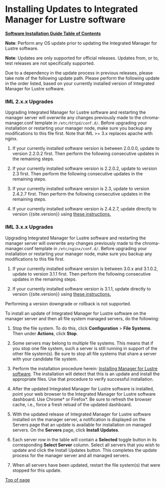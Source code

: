 # <a name="1.0"></a>Installing Updates to Integrated Manager for Lustre software

[**Software Installation Guide Table of Contents**](ig_TOC.md)

**Note**: Perform any OS update prior to updating the Integrated Manager
for Lustre software.

**Note**: Updates are only supported for official releases. Updates
from, or to, test releases are not specifically supported.

Due to a dependency in the update process in previous releases, please
take note of the following update path. Please perform the following
update in the order listed, based on your currently installed version of
Integrated Manager for Lustre software.

### IML 2.x.x Upgrades

Upgrading Integrated Manager for Lustre software and restarting the manager
server will overwrite any changes previously made to the
chroma-manager.conf template in `/etc/httpd/conf.d/`. Before upgrading
your installation or restarting your manager node, make sure you backup
any modifications to this file first. Note that IML >= 3.x replaces apache with nginx.

1.  If your currently installed software version is between 2.0.0.0, update to
    version 2.2.0.2 first. Then perform the following consecutive
    updates in the remaining steps.

1.  If your currently installed software version is 2.2.0.2, update to
    version 2.3 first. Then perform the following consecutive
    updates in the remaining steps.

1.  If your currently installed software version is 2.3,
    update to version 2.4.2.7 first. Then perform the following consecutive
    updates in the remaining steps.

1.  If your currently installed software version is 2.4.2.7,
    update directly to version {{site.version}} using [these instructions.](../Upgrade_Guide/Upgrade_EE-2.4-el6_to_LU-LTS-el7.md)

### IML 3.x.x Upgrades

Upgrading Integrated Manager for Lustre software and restarting the manager
server will overwrite any changes previously made to the
chroma-manager.conf template in `/etc/nginx/conf.d/`. Before upgrading
your installation or restarting your manager node, make sure you backup
any modifications to this file first.

1.  If your currently installed software version is between 3.0.x and 3.1.0.2, update to
    version 3.1.1 first. Then perform the following consecutive
    updates in the remaining steps.

1.  If your currently installed software version is 3.1.1,
    update directly to version {{site.version}} using [these instructions.](../Upgrade_Guide/Upgrade_EE-3.1-el7_to_LU-LTS-el7.md)

Performing a version downgrade or rollback is not supported.

To install an update of Integrated Manager for Lustre software on the manager
server and then all file system managed servers, do the following:

1.  Stop the file system. To do this, click **Configuration** &gt;
    **File Systems**. Then under **Actions**, click **Stop**.

2.  Some servers may belong to multiple file systems. This means that if
    you stop one file system, such a server is still running in support
    of the other file system(s). Be sure to stop all file systems that
    share a server with your candidate file system.

3.  Perform the installation procedure herein: [Installing Manager
    for Lustre software](./ig_ch_05_install.md/#installing-manager-for-lustre-software).
    The installation will detect that this is an update and install the
    appropriate files. Use that procedure to verify successful
    installation.

4.  After the updated Integrated Manager for Lustre software is installed,
    point your web browser to the Integrated Manager for Lustre software dashboard.
    Use Chrome\* or Firefox\*. Be sure to refresh the browser cache,
    i.e., force a fresh reload of the updated dashboard.

5.  With the updated release of Integrated Manager for Lustre software
    installed on the manager server, a notification is displayed on the
    Servers page that an update is available for installation on managed
    servers. On the **Servers** page, click **Install Updates**.

6.  Each server row in the table will contain a **Selected** toggle
    button in its corresponding **Select Server** column. Select all
    servers that you wish to update and click the Install Updates
    button. This completes the update process for the manager server and
    all managed servers.

7.  When all servers have been updated, restart the file system(s) that
    were stopped for this update.

[Top of page](#1.0)
